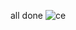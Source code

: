 all done
![ce](https://github.com/learnerthevictor/mypf/assets/132664774/4fe4c20b-7902-4adf-8412-8d4fbb99e3df)
